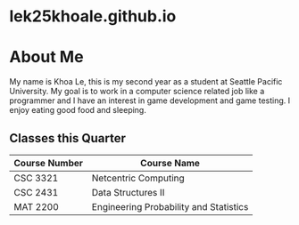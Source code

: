 # lek25khoale.github.io
# About Me
My name is Khoa Le, this is my second year as a student at Seattle Pacific University. My goal is to work in a computer science related job like a programmer and I have an interest in game development and game testing. I enjoy eating good food and sleeping.

## Classes this Quarter

| Course Number | Course Name                           |
| ------------- | --------------------                  |
| CSC 3321      | Netcentric Computing                  |
| CSC 2431      | Data Structures II                    |
| MAT 2200      | Engineering Probability and Statistics|
